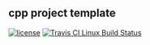 cpp project template
--------------------

[![license](https://img.shields.io/badge/license-MIT-blue.svg)](https://github.com/pashinov/cpp_project_template/blob/master/LICENSE)
[![Travis CI Linux Build Status](https://travis-ci.org/pashinov/cpp_project_template.svg)](https://travis-ci.org/pashinov/cpp_project_template "Travis CI Linux Build Status")
